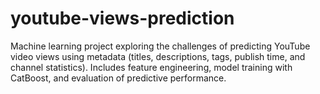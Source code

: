 # youtube-views-prediction
Machine learning project exploring the challenges of predicting YouTube video views using metadata (titles, descriptions, tags, publish time, and channel statistics). Includes feature engineering, model training with CatBoost, and evaluation of predictive performance.
